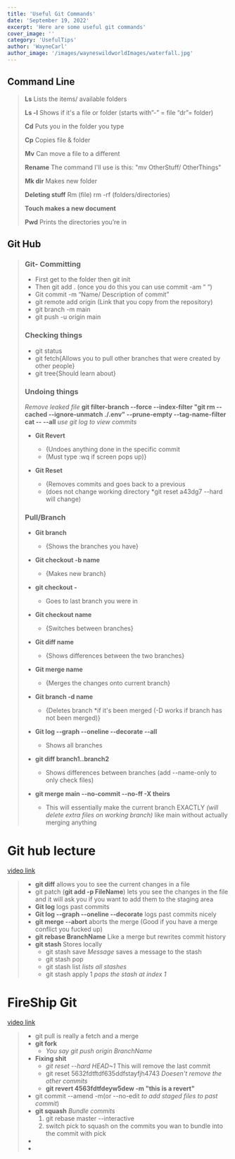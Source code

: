 ```yaml
---
title: 'Useful Git Commands'
date: 'September 19, 2022'
excerpt: 'Here are some useful git commands'
cover_image: ''
category: 'UsefulTips'
author: 'WayneCarl'
author_image: '/images/wayneswildworldImages/waterfall.jpg'
---
```



## Command Line
> **Ls**
> Lists the items/ available folders
> 
> **Ls -l**
> Shows if it's a file or folder (starts with”-” = file “dr”= folder)
> 
> **Cd**
> Puts you in the folder you type
> 
> **Cp**
> Copies file & folder
> 
> **Mv**
> Can move a file to a different
> 
> **Rename**
> The command I'll use is this: "mv OtherStuff/ OtherThings"
> 
> **Mk dir**
> Makes new folder
> 
> **Deleting stuff**
> Rm (file) rm -rf (folders/directories)
> 
> **Touch makes a new document**
> 
> **Pwd**
> Prints the directories you’re in

## Git Hub

> ### Git- Committing
> - First get to the folder then git init
> - Then git add . (once you do this you can use commit -am “ “)
> - Git commit -m “Name/ Description of commit”
> - git remote add origin (Link that you copy from the repository)
> - git branch -m main
> - git push -u origin main
> 
> ### Checking things
> - git status
> - git fetch{Allows you to pull other branches that were created by other people}
> - git tree{Should learn about}
> 
> ### Undoing things
> *Remove leaked file* **git filter-branch --force --index-filter "git rm --cached --ignore-unmatch ./.env" --prune-empty --tag-name-filter cat -- --all**
> *use git log to view commits*
> 
> - **Git Revert**
>   - {Undoes anything done in the specific commit
>   - (Must type :wq if screen pops up)}
> 
> - **Git Reset**
>   - {Removes commits and goes back to a previous
>   - (does not change working directory \*git reset a43dg7 --hard will change)
> ### Pull/Branch
> - **Git branch**
>   - {Shows the branches you have}
> 
> - **Git checkout -b name**
>   - {Makes new branch}
> - **git checkout -**
>   - Goes to last branch you were in
>
> - **Git checkout name**
>   - {Switches between branches}
> 
> - **Git diff name**
>   - {Shows differences between the two branches}
> 
> - **Git merge name**
>   - {Merges the changes onto current branch}
> 
> - **Git branch -d name**
>   - {Deletes branch \*if it's been merged (-D works if branch has not been merged)}
> - **Git log --graph --oneline --decorate --all**
>   - Shows all branches
> - **git diff branch1..branch2**
>   - Shows differences between branches (add --name-only to only check files)
> - **git merge main --no-commit --no-ff -X theirs**
>   - This will essentially make the current branch EXACTLY *(will delete extra files on working branch)* like main without actually merging anything

# Git hub lecture
[video link](https://www.youtube.com/watch?v=Uszj_k0DGsg)
> - **git diff** allows you to see the current changes in a file
> - git patch (**git add -p FileName**) lets you see the changes in the file and it will ask you if you want to add them to the staging area
> - **Git log** logs past commits
> - **Git log --graph --oneline --decorate** logs past commits nicely
> - **git merge --abort** aborts the merge (Good if you have a merge conflict you fucked up)
> - **git rebase BranchName** Like a merge but rewrites commit history
> - **git stash** Stores locally
>   - git stash save *Message* saves a message to the stash
>   - git stash pop
>   - git stash list *lists all stashes*
>   - git stash apply 1 *pops the stash at index 1*


# FireShip Git 
[video link](https://www.youtube.com/watch?v=8lGpZkjnkt4)
> - git pull is really a fetch and a merge
> - **git fork** 
>   - *You say git push origin BranchName*
> - **Fixing shit**
>   - *git reset --hard HEAD~1*  This will remove the last commit
>   - git reset 5632fdtftdf635ddfstayfjh4743 *Doesen't remove the other commits*
>   - **git revert 4563fdtfdeyw5dew -m "this is a revert"** 
> - git commit --amend -m(or --no-edit *to add staged files to past commit*) 
> - **git squash** *Bundle commits*
>   1. git rebase master --interactive
>   2. switch pick to squash on the commits you wan to bundle into the commit with pick      
> - 
> - 



